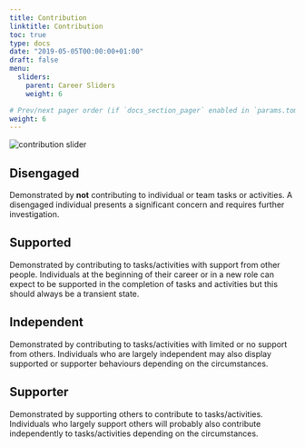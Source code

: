 ```yaml
---
title: Contribution
linktitle: Contribution
toc: true
type: docs
date: "2019-05-05T00:00:00+01:00"
draft: false
menu:
  sliders:
    parent: Career Sliders
    weight: 6

# Prev/next pager order (if `docs_section_pager` enabled in `params.toml`)
weight: 6
---
```


![contribution slider](../contribution-slider.svg)

## Disengaged

Demonstrated by **not** contributing to individual or team tasks or activities. A disengaged individual presents a significant concern and requires further investigation.

## Supported

Demonstrated by contributing to tasks/activities with support from other people. Individuals at the beginning of their career or in a new role can expect to be supported in the completion of tasks and activities but this should always be a transient state.

## Independent

Demonstrated by contributing to tasks/activities with limited or no support from others. Individuals who are largely independent may also display supported or supporter behaviours depending on the circumstances.

## Supporter

Demonstrated by supporting others to contribute to tasks/activities. Individuals who largely support others will probably also contribute independently to tasks/activities depending on the circumstances.
